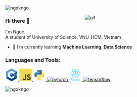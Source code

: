 <p align="left"> <img src="https://komarev.com/ghpvc/?username=ngokngo&label=Profile%20views&color=0e75b6&style=flat" alt="ngokngo" /> </p>

<img align="right" src="https://i.giphy.com/media/v1.Y2lkPTc5MGI3NjExMzR1dnl4aGhtY2Yzd3g3ZnZlN2ZidTd0MWkzYjRjNDZpMmN0cndhaSZlcD12MV9pbnRlcm5hbF9naWZfYnlfaWQmY3Q9Zw/VTgd9v62p6KUqYGG98/giphy.gif" alt="gif" width="50%">

### Hi there 👋
<p align="left">I'm Ngoc. <br> A student of University of Science, VNU-HCM, Vietnam</p>

- 🌱 I’m currently learning **Machine Learning, Data Science**

<p align="left">
</p>

<h3 align="left">Languages and Tools:</h3>
<p align="left"> <a href="https://www.w3schools.com/cpp/" target="_blank" rel="noreferrer"> <img src="https://raw.githubusercontent.com/devicons/devicon/master/icons/cplusplus/cplusplus-original.svg" alt="cplusplus" width="40" height="40"/> </a>  </a> <a href="https://developer.mozilla.org/en-US/docs/Web/JavaScript" target="_blank" rel="noreferrer"> <img src="https://raw.githubusercontent.com/devicons/devicon/master/icons/javascript/javascript-original.svg" alt="javascript" width="40" height="40"/> </a> <a href="https://www.python.org" target="_blank" rel="noreferrer"> <img src="https://raw.githubusercontent.com/devicons/devicon/master/icons/python/python-original.svg" alt="python" width="40" height="40"/> </a> <a href="https://pytorch.org/" target="_blank" rel="noreferrer"> <img src="https://www.vectorlogo.zone/logos/pytorch/pytorch-icon.svg" alt="pytorch" width="40" height="40"/> </a> <a href="https://reactjs.org/" target="_blank" rel="noreferrer"> <img src="https://raw.githubusercontent.com/devicons/devicon/master/icons/react/react-original-wordmark.svg" alt="react" width="40" height="40"/> </a> <a href="https://www.tensorflow.org" target="_blank" rel="noreferrer"> <img src="https://www.vectorlogo.zone/logos/tensorflow/tensorflow-icon.svg" alt="tensorflow" width="40" height="40"/> </a> </p>

<p><img align="left" src="https://github-readme-stats.vercel.app/api/top-langs?username=NgokNgo&show_icons=true&theme=dracula&locale=en&layout=compact" alt="ngokngo" /></p>

<!-- <p>&nbsp;<img align="center" src="https://github-readme-stats.vercel.app/api?username=ngokngo&show_icons=true&theme=dracula&locale=en" alt="ngokngo" /></p>

### My Stat:
![Top Langs](https://github-readme-stats.vercel.app/api/top-langs/?username=anuraghazra&layout=compact&theme=tokyonight)
-->
